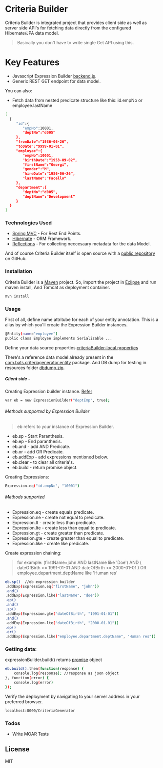 # Criteria Builder

Criteria Builder is integrated project that provides client side as well as server side API's for fetching data directly from the configured Hibernate/JPA data model.

> Basically you don't have to write single Get API using this.

# Key Features
  - Javascript Expression Builder [backend.js](https://github.com/tairmansd/CriteriaBuilder/blob/master/src/main/webapp/scripts/backend.js).
  - Generic REST GET endpoint for data model.

You can also:
  - Fetch data from nested predicate structure like this:  id.empNo or employee.lastName
 ```sh
[
   {
      "id":{
         "empNo":10001,
         "deptNo":"d005"
      },
      "fromDate":"1986-06-26",
      "toDate":"9999-01-01",
      "employee":{
         "empNo":10001,
         "birthDate":"1953-09-02",
         "firstName":"Georgi",
         "gender":"M",
         "hireDate":"1986-06-26",
         "lastName":"Facello"
      },
      "department":{
         "deptNo":"d005",
         "deptName":"Development"
      }
   }
]
```

### Technologies Used

* [Spring MVC](https://docs.spring.io/spring/docs/current/spring-framework-reference/html/mvc.html) - For Rest End Points.
* [Hibernate](http://hibernate.org/orm/) - ORM Framework.
* [Reflections](https://github.com/ronmamo/reflections) - For collecting neccesaary metadata for the data Model.

And of course Criteria Builder itself is open source with a [public repository](https://github.com/tairmansd/CriteriaBuilder)
 on GitHub.

### Installation

Criteria Builder is a [Maven](https://maven.apache.org/) project. So, import the project in [Eclipse](https://eclipse.org/) and run maven install, And Tomcat as deployment container.

```sh
mvn install
```

### Usage

First of all, define name attritube for each of your entity annotation. This is a alias by which you'll create the Expression Builder instances.
```sh
@Entity(name="employee")
public class Employee implements Serializable ...
```

Define your data source properties [criteriaBuilder-local.properties](https://github.com/tairmansd/CriteriaBuilder/blob/master/src/main/resources/criteriaBuilder-local.properties)

There's a reference data model already present in the [com.bats.criteriagenerator.entity](https://github.com/tairmansd/CriteriaBuilder/tree/master/src/main/java/com/bats/criteriagenerator/entity) package. And DB dump for testing in resources folder [dbdump.zip](https://github.com/tairmansd/CriteriaBuilder/tree/master/src/main/resources).

##### Client side - 

Creating Expression builder instance. [Refer](https://github.com/tairmansd/CriteriaBuilder/blob/master/src/main/webapp/scripts/backend.js)

```sh
var eb = new ExpressionBuilder("deptEmp", true);
```

###### Methods supported by Expression Builder

> eb refers to your instance of Expression Builder.

 - eb.sp - Start Paranthesis.
 - eb.ep - End paranthesis.
 - eb.and - add AND Predicate.
 - eb.or - add OR Predicate.
 - eb.addExp - add expressions mentioned below.
 - eb.clear - to clear all criteria's.
 - eb.build - return promise object.

Creating Expressions:
```sh
Expression.eq("id.empNo", "10001")
```

###### Methods supported

 - Expression.eq - create equals predicate.
 - Expression.ne - create not equal to predicate.
 - Expression.lt - create less than predicate.
 - Expression.lte - create less than equal to predicate.
 - Expression.gt - create greater than predicate.
 - Expression.gte - create greater than equal to predicate.
 - Expression.like - create like predicate.

Create expression chaining: 
> for example: (firstName=john AND lastName like 'Doe') AND ( dateOfBirth >= 1991-01-01 AND dateOfBirth <= 2000-01-01 ) OR employee.department.deptName like 'Human res'
```sh
eb.sp()  //eb expression builder
.addExp(Expression.eq("firstName", "john"))
.and()
.addExp(Expression.like("lastName", "doe"))
.ep()
.and()
.sp()
.addExp(Expression.gte("dateOfBirth", "1991-01-01"))
.and()
.addExp(Expression.lte("dateOfBirth", "2000-01-01"))
.ep()
.or()
.addExp(Expression.like("employee.department.deptName", "Human res"))
```

### Getting data:

expressionBuilder.build() returns [promise](https://developer.mozilla.org/en/docs/Web/JavaScript/Reference/Global_Objects/Promise) object
```sh
eb.build().then(function(response) {
    console.log(response); //response as json object
}, function(error) {
    console.log(error)
});
```

Verify the deployment by navigating to your server address in your preferred browser.

```sh
localhost:8000/CriteriaGenerator
```

### Todos
 - Write MOAR Tests

License
----

MIT
